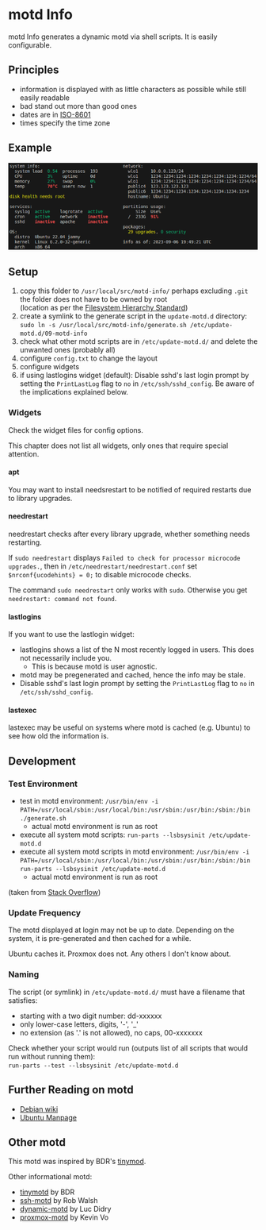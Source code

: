 # motd Info

motd Info generates a dynamic motd via shell scripts. It is easily configurable.

## Principles

- information is displayed with as little characters as possible while still easily readable
- bad stand out more than good ones
- dates are in [ISO-8601](https://en.wikipedia.org/wiki/ISO_8601)
- times specify the time zone

## Example

![example](./example.png)

## Setup

1. copy this folder to `/usr/local/src/motd-info/`
   perhaps excluding `.git`
   the folder does not have to be owned by root  
   (location as per the [Filesystem Hierarchy Standard](https://refspecs.linuxfoundation.org/FHS_3.0/fhs/index.html))
2. create a symlink to the generate script in the `update-motd.d` directory:  
   `sudo ln -s /usr/local/src/motd-info/generate.sh /etc/update-motd.d/09-motd-info`
3. check what other motd scripts are in `/etc/update-motd.d/` and delete the unwanted ones (probably all)
4. configure `config.txt` to change the layout
5. configure widgets
6. if using lastlogins widget (default): Disable sshd's last login prompt by setting the `PrintLastLog` flag to `no` in `/etc/ssh/sshd_config`. Be aware of the implications explained below.

### Widgets

Check the widget files for config options.

This chapter does not list all widgets, only ones that require special attention.

#### apt

You may want to install needsrestart to be notified of required restarts due to library upgrades.

#### needrestart

needrestart checks after every library upgrade, whether something needs restarting.

If `sudo needrestart` displays `Failed to check for processor microcode upgrades.`, then in `/etc/needrestart/needrestart.conf` set `$nrconf{ucodehints} = 0;` to disable microcode checks.

The command `sudo needrestart` only works with `sudo`. Otherwise you get `needrestart: command not found`.

#### lastlogins

If you want to use the lastlogin widget:

- lastlogins shows a list of the N most recently logged in users. This does not necessarily include you.
  - This is because motd is user agnostic.
- motd may be pregenerated and cached, hence the info may be stale.
- Disable sshd's last login prompt by setting the `PrintLastLog` flag to `no` in `/etc/ssh/sshd_config`.

#### lastexec

lastexec may be useful on systems where motd is cached (e.g. Ubuntu) to see how old the information is.

## Development

### Test Environment

- test in motd environment: `/usr/bin/env -i PATH=/usr/local/sbin:/usr/local/bin:/usr/sbin:/usr/bin:/sbin:/bin ./generate.sh`
  - actual motd environment is run as root
- execute all system motd scripts: `run-parts --lsbsysinit /etc/update-motd.d`
- execute all system motd scripts in motd environment: `/usr/bin/env -i PATH=/usr/local/sbin:/usr/local/bin:/usr/sbin:/usr/bin:/sbin:/bin run-parts --lsbsysinit /etc/update-motd.d`
  - actual motd environment is run as root

(taken from [Stack Overflow](https://stackoverflow.com/a/53889312/11391248))

### Update Frequency

The motd displayed at login may not be up to date. Depending on the system, it is pre-generated and then cached for a while.

Ubuntu caches it. Proxmox does not. Any others I don't know about.

### Naming

The script (or symlink) in `/etc/update-motd.d/` must have a filename that satisfies:

- starting with a two digit number: dd-xxxxxx
- only lower-case letters, digits, '-', '_'
- no extension (as '.' is not allowed), no caps, 00-xxxxxxx

Check whether your script would run (outputs list of all scripts that would run without running them):  
  `run-parts --test --lsbsysinit /etc/update-motd.d`

## Further Reading on motd

- [Debian wiki](https://wiki.debian.org/motd)
- [Ubuntu Manpage](https://manpages.ubuntu.com/manpages/trusty/en/man5/update-motd.5.html)

## Other motd

This motd was inspired by BDR's [tinymod](https://github.com/bderenzo/tinymotd).

Other informational motd:

- [tinymotd](https://github.com/bderenzo/tinymotd) by BDR
- [ssh-motd](https://github.com/brombomb/ssh-motd) by Rob Walsh
- [dynamic-motd](https://github.com/ldidry/dynamic-motd) by Luc Didry
- [proxmox-motd](https://github.com/voklab/proxmox-motd) by Kevin Vo
